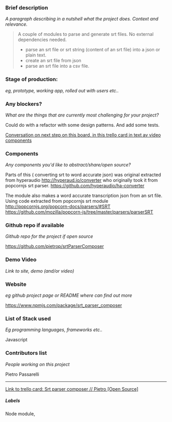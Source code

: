 ### Brief description 
*A paragraph describing in a nutshell what the project does. Context and relevance.*

>A couple of modules to parse and generate srt files. No external dependencies needed.
>- parse an srt file or srt string (content of an srt file) into a json or plain text.
>- create an srt file from json
> - parse an srt file into a csv file.



### Stage of production: 
*eg, prototype, working app, rolled out with users etc..*

### Any blockers? 
*What are the things that are currently most challenging for your project?*

Could do with a refactor with some design patterns. And add some tests. 

[Conversation on next step on this board, in this trello card in text av video components](https://trello.com/c/Q5jClWkc/1-module-srt-parser-composer-refactor)


### Components 
*Any components you'd like to abstract/share/open source?*

Parts of this ( converting srt to word accurate json) was original extracted from hyperaudio 
http://hyperaud.io/converter who originally took it from popcornjs srt parser.
https://github.com/hyperaudio/ha-converter

The module also makes a word accurate transcription json from an srt file. 
Using code extracted from popcornjs srt module http://popcornjs.org/popcorn-docs/parsers/#SRT  https://github.com/mozilla/popcorn-js/tree/master/parsers/parserSRT 


### Github repo if available
*Github repo for the project if open source*

https://github.com/pietrop/srtParserComposer


### Demo Video 
*Link to site, demo (and/or video)*

### Website 
*eg github project page or README where can find out more*

https://www.npmjs.com/package/srt_parser_composer

### List of Stack used 
*Eg programming languages, frameworks etc..*

Javascript

### Contributors list 
*People working on this project*

Pietro Passarelli


---

[Link to trello card: Srt parser composer // Pietro [Open Source]](https://trello.com/c/lZQYawmy)

##### Labels

Node module, 